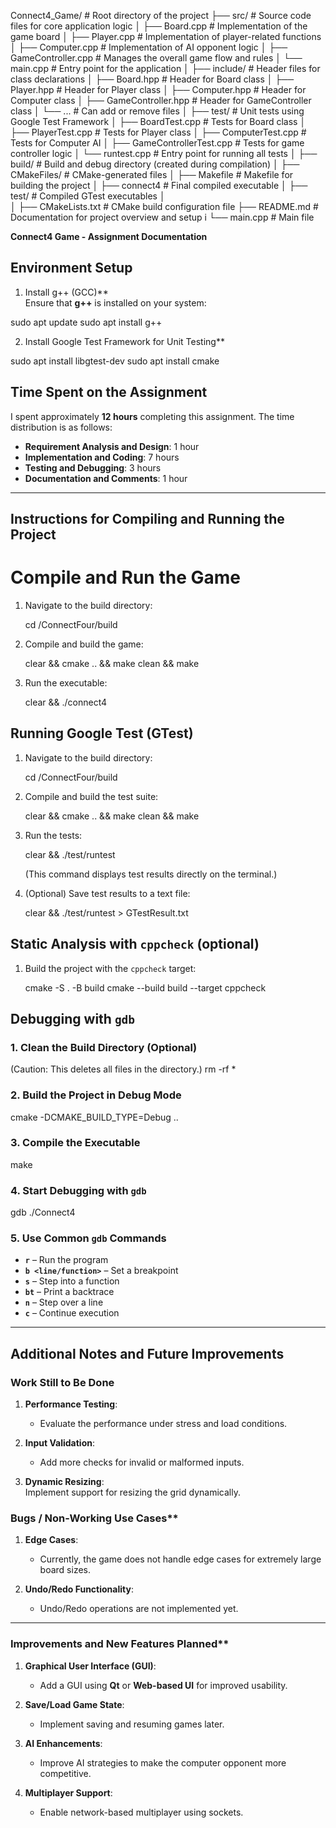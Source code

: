 Connect4_Game/              # Root directory of the project
├── src/                    # Source code files for core application logic
│   ├── Board.cpp           # Implementation of the game board
│   ├── Player.cpp          # Implementation of player-related functions
│   ├── Computer.cpp        # Implementation of AI opponent logic
│   ├── GameController.cpp  # Manages the overall game flow and rules
│   └── main.cpp            # Entry point for the application
│
├── include/                # Header files for class declarations
│   ├── Board.hpp           # Header for Board class
│   ├── Player.hpp          # Header for Player class
│   ├── Computer.hpp        # Header for Computer class
│   ├── GameController.hpp  # Header for GameController class
│   └── ...                 # Can add or remove files
│
├── test/                   # Unit tests using Google Test Framework
│   ├── BoardTest.cpp       # Tests for Board class
│   ├── PlayerTest.cpp      # Tests for Player class
│   ├── ComputerTest.cpp    # Tests for Computer AI
│   ├── GameControllerTest.cpp # Tests for game controller logic
│   └── runtest.cpp         # Entry point for running all tests
│
├── build/                  # Build and debug directory (created during compilation)
│   ├── CMakeFiles/         # CMake-generated files
│   ├── Makefile            # Makefile for building the project
│   ├── connect4            # Final compiled executable
│   ├── test/               # Compiled GTest executables
│   
│
├── CMakeLists.txt          # CMake build configuration file
├── README.md               # Documentation for project overview and setup i
└── main.cpp                # Main file 



**Connect4 Game - Assignment Documentation**  

## Environment Setup

1. Install g++ (GCC)**  
Ensure that **g++** is installed on your system:  

sudo apt update
sudo apt install g++

2. Install Google Test Framework for Unit Testing**  

sudo apt install libgtest-dev
sudo apt install cmake


## Time Spent on the Assignment 

I spent approximately **12 hours** completing this assignment. The time distribution is as follows:  

- **Requirement Analysis and Design**: 1 hour  
- **Implementation and Coding**: 7 hours  
- **Testing and Debugging**: 3 hours  
- **Documentation and Comments**: 1 hour  

---

## Instructions for Compiling and Running the Project

# Compile and Run the Game

1. Navigate to the build directory:  

   cd /ConnectFour/build

2. Compile and build the game:  

   clear && cmake .. && make clean && make

3. Run the executable:  

   clear && ./connect4


## Running Google Test (GTest)

1. Navigate to the build directory:  

   cd /ConnectFour/build

2. Compile and build the test suite:  

   clear && cmake .. && make clean && make

3. Run the tests:  

   clear && ./test/runtest

   (This command displays test results directly on the terminal.)

4. (Optional) Save test results to a text file:  

   clear && ./test/runtest > GTestResult.txt


## Static Analysis with `cppcheck` (optional)

1. Build the project with the `cppcheck` target:  

   cmake -S . -B build
   cmake --build build --target cppcheck


## Debugging with `gdb`  

### 1. Clean the Build Directory (Optional) 
(Caution: This deletes all files in the directory.) 
rm -rf *

### **2. Build the Project in Debug Mode**  

cmake -DCMAKE_BUILD_TYPE=Debug ..

### **3. Compile the Executable**  
make

### **4. Start Debugging with `gdb`**  
gdb ./Connect4


### 5. Use Common `gdb` Commands
- **`r`** – Run the program  
- **`b <line/function>`** – Set a breakpoint  
- **`s`** – Step into a function  
- **`bt`** – Print a backtrace  
- **`n`** – Step over a line  
- **`c`** – Continue execution  

---

## **Additional Notes and Future Improvements**  

### Work Still to Be Done
1. **Performance Testing**:  
   - Evaluate the performance under stress and load conditions.  

2. **Input Validation**:  
   - Add more checks for invalid or malformed inputs.  

3. **Dynamic Resizing**:  
    Implement support for resizing the grid dynamically.  

### Bugs / Non-Working Use Cases**  
1. **Edge Cases**:  
   - Currently, the game does not handle edge cases for extremely large board sizes.  

2. **Undo/Redo Functionality**:  
   - Undo/Redo operations are not implemented yet.  

---

### Improvements and New Features Planned**  
1. **Graphical User Interface (GUI)**:  
   - Add a GUI using **Qt** or **Web-based UI** for improved usability.  

2. **Save/Load Game State**:  
   - Implement saving and resuming games later.  

3. **AI Enhancements**:  
   - Improve AI strategies to make the computer opponent more competitive.  

4. **Multiplayer Support**:  
   - Enable network-based multiplayer using sockets.  



